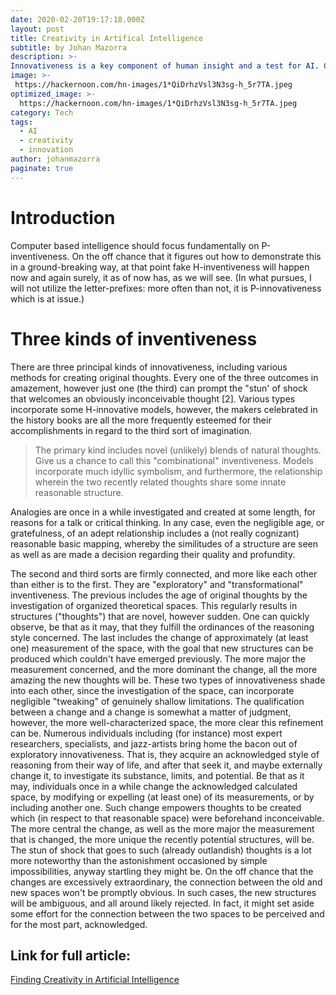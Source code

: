 ```yaml
---
date: 2020-02-20T19:17:18.000Z
layout: post
title: Creativity in Artifical Intelligence
subtitle: by Johan Mazorra
description: >-
Innovativeness is a key component of human insight and a test for AI. Computer based intelligence procedures can be utilized to make new thoughts in three different ways: by creating novel mixes of commonplace thoughts; by investigating the capability of reasonable spaces; and by making changes that empower the age of beforehand unimaginable thoughts. Man-made intelligence will have less trouble in demonstrating the age of new thoughts than in computerizing their assessment.
image: >-
 https://hackernoon.com/hn-images/1*QiDrhzVsl3N3sg-h_5r7TA.jpeg
optimized_image: >-
  https://hackernoon.com/hn-images/1*QiDrhzVsl3N3sg-h_5r7TA.jpeg
category: Tech
tags:
  - AI
  - creativity
  - innovation
author: johanmazorra
paginate: true
---
```

# Introduction

Computer based intelligence should focus fundamentally on P-inventiveness. On the off chance that it figures out how to demonstrate this in a ground-breaking way, at that point fake H-inventiveness will happen now and again surely, it as of now has, as we will see. (In what pursues, I will not utilize the letter-prefixes: more often than not, it is P-innovativeness which is at issue.) 

# Three kinds of inventiveness 

There are three principal kinds of innovativeness, including various methods for creating original thoughts. Every one of the three outcomes in amazement, however just one (the third) can prompt the "stun' of shock that welcomes an obviously inconceivable thought [2]. Various types incorporate some H-innovative models, however, the makers celebrated in the history books are all the more frequently esteemed for their accomplishments in regard to the third sort of imagination. 
> The primary kind includes novel (unlikely) blends of natural thoughts. Give us a chance to call this "combinational" inventiveness. Models incorporate much idyllic symbolism, and furthermore, the relationship wherein the two recently related thoughts share some innate reasonable structure. 

Analogies are once in a while investigated and created at some length, for reasons for a talk or critical thinking. In any case, even the negligible age, or gratefulness, of an adept relationship includes a (not really cognizant) reasonable basic mapping, whereby the similitudes of a structure are seen as well as are made a decision regarding their quality and profundity. 

The second and third sorts are firmly connected, and more like each other than either is to the first. They are "exploratory" and "transformational" inventiveness. The previous includes the age of original thoughts by the investigation of organized theoretical spaces. This regularly results in structures ("thoughts") that are novel, however sudden. One can quickly observe, be that as it may, that they fulfill the ordinances of the reasoning style concerned. The last includes the change of approximately (at least one) measurement of the space, with the goal that new structures can be produced which couldn't have emerged previously. The more major the measurement concerned, and the more dominant the change, all the more amazing the new thoughts will be. These two types of innovativeness shade into each other, since the investigation of the space, can incorporate negligible "tweaking" of genuinely shallow limitations. The qualification between a change and a change is somewhat a matter of judgment, however, the more well-characterized space, the more clear this refinement can be. 
Numerous individuals including (for instance) most expert researchers, specialists, and jazz-artists bring home the bacon out of exploratory innovativeness. That is, they acquire an acknowledged style of reasoning from their way of life, and after that seek it, and maybe externally change it, to investigate its substance, limits, and potential. Be that as it may, individuals once in a while change the acknowledged calculated space, by modifying or expelling (at least one) of its measurements, or by including another one. Such change empowers thoughts to be created which (in respect to that reasonable space) were beforehand inconceivable. 
The more central the change, as well as the more major the measurement that is changed, the more unique the recently potential structures,  will be. The stun of shock that goes to such (already outlandish) thoughts is a lot more noteworthy than the astonishment occasioned by simple impossibilities, anyway startling they might be. On the off chance that the changes are excessively extraordinary, the connection between the old and new spaces won't be promptly obvious. In such cases, the new structures will be ambiguous, and all around likely rejected. In fact, it might set aside some effort for the connection between the two spaces to be perceived and for the most part, acknowledged. 

<body>
  <h2> Link for full article:</h2>
  <p><a href="https://www.researchgate.net/publication/333081140_Finding_Creativity_in_Artificial_Intelligence">Finding Creativity in Artificial Intelligence</a></p>
